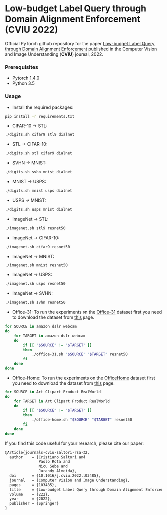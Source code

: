 # Low-budget Label Query through Domain Alignment Enforcement (CVIU 2022)


Official PyTorch github repository for the paper [Low-budget Label Query through Domain Alignment Enforcement](https://doi.org/10.1016/j.cviu.2022.103485) published in the Computer Vision and Image Understanding (**CVIU**) journal, 2022.

### Prerequisites
* Pytorch 1.4.0
* Python 3.5

### Usage
- Install the required packages:

```bash
pip install -r requirements.txt
```

- CIFAR-10 -> STL: 

```bash
./digits.sh cifar9 stl9 dialnet
```

- STL -> CIFAR-10: 

```bash
./digits.sh stl cifar9 dialnet
```

- SVHN -> MNIST: 

```bash
./digits.sh svhn mnist dialnet
```

- MNIST -> USPS: 

```bash
./digits.sh mnist usps dialnet
```

- USPS -> MNIST: 

```bash
./digits.sh usps mnist dialnet
```

- ImageNet -> STL: 

```bash
./imagenet.sh stl9 resnet50
```

- ImageNet -> CIFAR-10: 

```bash
./imagenet.sh cifar9 resnet50
```

- ImageNet -> MNIST: 

```bash
./imagenet.sh mnist resnet50
```

- ImageNet -> USPS: 

```bash
./imagenet.sh usps resnet50
```

- ImageNet -> SVHN: 

```bash
./imagenet.sh svhn resnet50
```

- Office-31: To run the experiments on the [Office-31](https://faculty.cc.gatech.edu/~judy/domainadapt/) dataset first you need to download the dataset from [this](https://drive.google.com/file/d/0B4IapRTv9pJ1WGZVd1VDMmhwdlE/view?resourcekey=0-gNMHVtZfRAyO_t2_WrOunA) page. 

```bash
for SOURCE in amazon dslr webcam
do
	for TARGET in amazon dslr webcam
	do
		if [[ "$SOURCE" != "$TARGET" ]]
		then
			./office-31.sh "$SOURCE" "$TARGET" resnet50
		fi
	done
done
```

- Office-Home: To run the experiments on the [OfficeHome](http://hemanthdv.org/OfficeHome-Dataset/) dataset first you need to download the dataset from [this](https://drive.google.com/file/d/0B81rNlvomiwed0V1YUxQdC1uOTg/view?resourcekey=0-2SNWq0CDAuWOBRRBL7ZZsw) page. 

```bash
for SOURCE in Art Clipart Product RealWorld
do
	for TARGET in Art Clipart Product RealWorld
	do
		if [[ "$SOURCE" != "$TARGET" ]]
		then
			./office-home.sh "$SOURCE" "$TARGET" resnet50
		fi
	done
done
```

If you find this code useful for your research, please cite our paper:

```tex
@Article{journals-cviu-saltori-rsa-22,
  author    = {Cristiano Saltori and
               Paolo Rota and
               Nicu Sebe and
               Jurandy Almeida},
  doi       = {10.1016/j.cviu.2022.103485},
  journal   = {Computer Vision and Image Understanding},
  pages     = {103485},
  title     = {Low-budget Label Query through Domain Alignment Enforcement},
  volume    = {222},
  year      = {2022},
  publisher = {Springer}
}
```